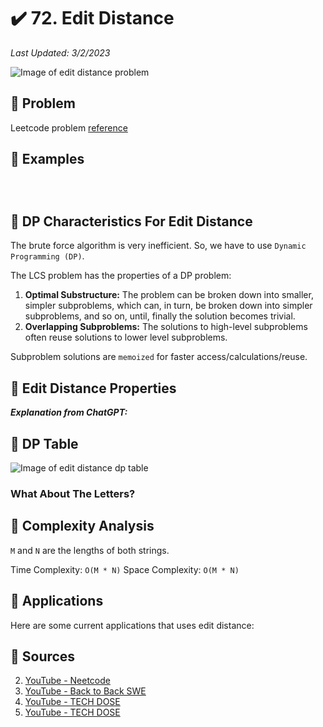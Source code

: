 # :heavy_check_mark: 72. Edit Distance
*Last Updated: 3/2/2023*

![Image of edit distance problem]()

## :round_pushpin: Problem
Leetcode problem [reference](https://leetcode.com/problems/edit-distance/)

## :round_pushpin: Examples
```
```

```
```

```
```

## :round_pushpin: DP Characteristics For Edit Distance
The brute force algorithm is very inefficient. So, we have to use `Dynamic Programming (DP)`.

The LCS problem has the properties of a DP problem:
1. **Optimal Substructure:** The problem can be broken down into smaller, simpler subproblems, which can, in turn, be broken down into simpler subproblems, and so on, until, finally the solution becomes trivial.
2. **Overlapping Subproblems:** The solutions to high-level subproblems often reuse solutions to lower level subproblems.

Subproblem solutions are `memoized` for faster access/calculations/reuse.

## :round_pushpin: Edit Distance Properties

***Explanation from ChatGPT:***

## :round_pushpin: DP Table

![Image of edit distance dp table]()

### What About The Letters?

## :round_pushpin: Complexity Analysis
`M` and `N` are the lengths of both strings.

Time Complexity: `O(M * N)`
Space Complexity: `O(M * N)`

## :round_pushpin: Applications
Here are some current applications that uses edit distance:

## :round_pushpin: Sources
2. [YouTube - Neetcode](https://www.youtube.com/watch?v=XYi2-LPrwm4)
3. [YouTube - Back to Back SWE](https://www.youtube.com/watch?v=MiqoA-yF-0M)
4. [YouTube - TECH DOSE](https://www.youtube.com/watch?v=AuYujVj646Q)
5. [YouTube - TECH DOSE](https://www.youtube.com/watch?v=5RlPzxWv9p4)
